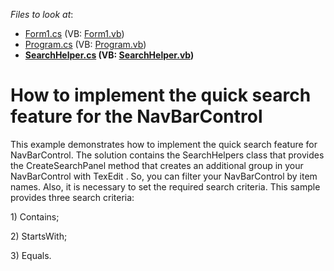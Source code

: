 <!-- default file list -->
*Files to look at*:

* [Form1.cs](./CS/WindowsFormsApplication72/Form1.cs) (VB: [Form1.vb](./VB/WindowsFormsApplication72/Form1.vb))
* [Program.cs](./CS/WindowsFormsApplication72/Program.cs) (VB: [Program.vb](./VB/WindowsFormsApplication72/Program.vb))
* **[SearchHelper.cs](./CS/WindowsFormsApplication72/SearchHelper.cs) (VB: [SearchHelper.vb](./VB/WindowsFormsApplication72/SearchHelper.vb))**
<!-- default file list end -->
# How to implement the quick search feature for the NavBarControl


<p>This example demonstrates how to implement the quick search feature for NavBarControl. The solution contains the SearchHelpers class that provides the CreateSearchPanel method that creates an additional group in your NavBarControl with TexEdit . So, you can filter your NavBarControl by item names. Also, it is necessary to set the required search criteria. This sample provides three search criteria:</p><p>1) Contains;</p><p>2) StartsWith;</p><p>3) Equals.</p><p> </p>

<br/>


